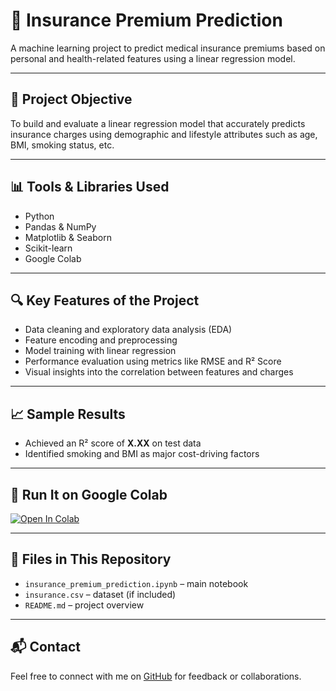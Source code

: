 # 🏥 Insurance Premium Prediction

A machine learning project to predict medical insurance premiums based on personal and health-related features using a linear regression model.

---

## 📌 Project Objective

To build and evaluate a linear regression model that accurately predicts insurance charges using demographic and lifestyle attributes such as age, BMI, smoking status, etc.

---

## 📊 Tools & Libraries Used

- Python
- Pandas & NumPy
- Matplotlib & Seaborn
- Scikit-learn
- Google Colab

---

## 🔍 Key Features of the Project

- Data cleaning and exploratory data analysis (EDA)
- Feature encoding and preprocessing
- Model training with linear regression
- Performance evaluation using metrics like RMSE and R² Score
- Visual insights into the correlation between features and charges

---

## 📈 Sample Results

- Achieved an R² score of **X.XX** on test data
- Identified smoking and BMI as major cost-driving factors

---

## 🚀 Run It on Google Colab

[![Open In Colab](https://colab.research.google.com/assets/colab-badge.svg)](YOUR_COLAB_LINK_HERE)

---

## 📁 Files in This Repository

- `insurance_premium_prediction.ipynb` – main notebook
- `insurance.csv` – dataset (if included)
- `README.md` – project overview

---

## 📬 Contact

Feel free to connect with me on [GitHub](https://github.com/Brightson-Abraham) for feedback or collaborations.

